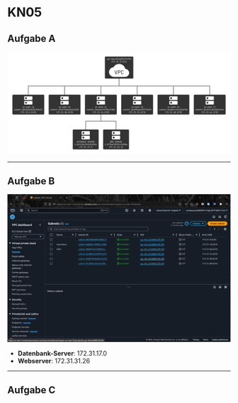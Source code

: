 # KN05

## Aufgabe A

![](./screenshots/Frame.svg)

---

## Aufgabe B

![](./screenshots/subnets.png)

-   **Datenbank-Server**: 172.31.17.0
-   **Webserver**: 172.31.31.26

---

## Aufgabe C
